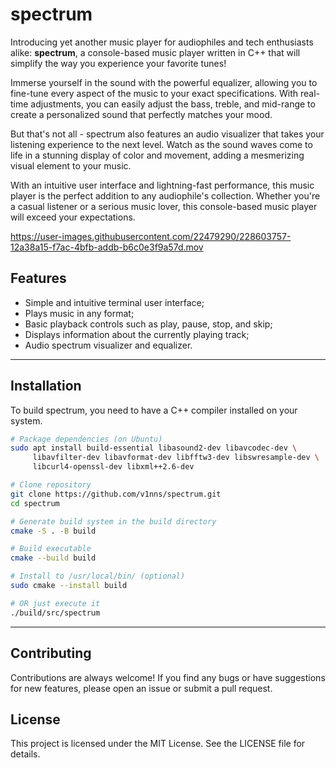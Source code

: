 # spectrum

Introducing yet another music player for audiophiles and tech enthusiasts alike:
**spectrum**, a console-based music player written in C++ that will simplify the
way you experience your favorite tunes!

Immerse yourself in the sound with the powerful equalizer, allowing you to
fine-tune every aspect of the music to your exact specifications. With
real-time adjustments, you can easily adjust the bass, treble, and mid-range to
create a personalized sound that perfectly matches your mood.

But that's not all - spectrum also features an audio visualizer that takes your
listening experience to the next level. Watch as the sound waves come to life in
a stunning display of color and movement, adding a mesmerizing visual element to
your music.

With an intuitive user interface and lightning-fast performance, this music
player is the perfect addition to any audiophile's collection. Whether you're a
casual listener or a serious music lover, this console-based music player will
exceed your expectations.

https://user-images.githubusercontent.com/22479290/228603757-12a38a15-f7ac-4bfb-addb-b6c0e3f9a57d.mov

## Features

- Simple and intuitive terminal user interface;
- Plays music in any format;
- Basic playback controls such as play, pause, stop, and skip;
- Displays information about the currently playing track;
- Audio spectrum visualizer and equalizer.

---

## Installation

To build spectrum, you need to have a C++ compiler installed on your system.

```bash
# Package dependencies (on Ubuntu)
sudo apt install build-essential libasound2-dev libavcodec-dev \
     libavfilter-dev libavformat-dev libfftw3-dev libswresample-dev \
     libcurl4-openssl-dev libxml++2.6-dev

# Clone repository
git clone https://github.com/v1nns/spectrum.git
cd spectrum

# Generate build system in the build directory
cmake -S . -B build

# Build executable
cmake --build build

# Install to /usr/local/bin/ (optional)
sudo cmake --install build

# OR just execute it
./build/src/spectrum

```

---

## Contributing

Contributions are always welcome! If you find any bugs or have suggestions for
new features, please open an issue or submit a pull request.

## License

This project is licensed under the MIT License. See the LICENSE file for
details.
